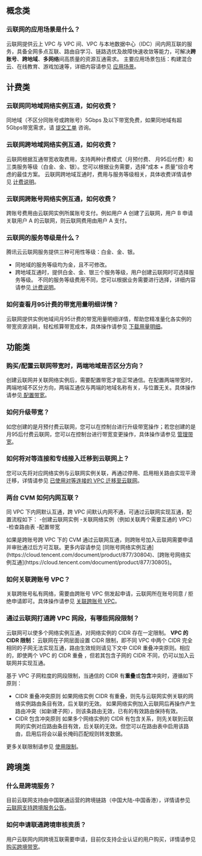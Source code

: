 ## 概念类

### 云联网的应用场景是什么？
云联网提供云上 VPC 与 VPC 间、VPC 与本地数据中心（IDC）间内网互联的服务，具备全网多点互联、路由自学习、链路选优及故障快速收敛等能力，可解决**跨账号**、**跨地域**、**多网络**间高质量的资源互通需求。
主要应用场景包括：构建混合云、在线教育、游戏加速等，详细内容请参见 [应用场景](https://cloud.tencent.com/document/product/877/18678)。

## 计费类

### 云联网同地域网络实例互通，如何收费？
同地域（不区分同账号或跨账号）5Gbps 及以下带宽免费，如果同地域有超5Gbps带宽需求，请 [提交工单](https://console.cloud.tencent.com/workorder/category) 咨询。

### 云联网跨地域网络实例互通，如何收费？
云联网根据互通带宽收取费用，支持两种计费模式（月预付费、 月95后付费）和三类服务等级（白金、金、银）。您可以根据业务需要，选择“成本 + 质量”综合考虑的最佳方案。
云联网跨地域互通时，费用与服务等级相关，具体收费详情请参见 [计费说明](https://cloud.tencent.com/document/product/877/18676#.E8.AE.A1.E8.B4.B9.E8.AF.B4.E6.98.8E)。


### 云联网跨账号网络实例互通，如何收费？
跨账号费用由云联网实例所属账号支付。例如用户 A 创建了云联网，用户 B 申请关联用户 A 的云联网，则云联网费用由用户 A 支付。

### 云联网的服务等级是什么？
腾讯云云联网服务提供三种可用性等级：白金、金、银。
- 同地域的服务等级均为金，且不可修改。
- 跨地域互通时，提供白金、金、银三个服务等级，用户创建云联网时可选择服务等级。
不同的服务等级费用不同，您可以根据业务需要进行选择，详细内容请参见[ 计费说明](https://cloud.tencent.com/document/product/877/18676#.E8.AE.A1.E8.B4.B9.E8.AF.B4.E6.98.8E)。

### 如何查看月95计费的带宽用量明细详情？
云联网提供实例地域间月95计费的带宽用量明细详情，帮助您精准量化各实例的带宽资源消耗，轻松核算带宽成本，具体操作请参见 [下载用量明细](https://cloud.tencent.com/document/product/877/69138)。

## 功能类
### 购买/配置云联网带宽时，两端地域是否区分方向？
创建云联网并关联网络实例后，需要配置带宽才能正常通信。在配置两端带宽时，两端地域不区分方向，两端互通仅与两端的地域名称有关，与位置无关。具体操作请参见[ 配置带宽](https://cloud.tencent.com/document/product/877/49859)。

### 如何升级带宽？
如您创建的是月预付费云联网，您可以在控制台进行升级带宽操作；若您创建的是月95后付费云联网，您可以在控制台进行带宽变更操作，具体操作请参见 [管理带宽](https://cloud.tencent.com/document/product/877/49860)。

### 如何将对等连接和专线接入迁移到云联网上？
您可以先将对应网络实例与云联网实例关联，再通过停用、启用相关路由实现平滑迁移，详情请参见 [已使用对等连接的 VPC 迁移至云联网](https://cloud.tencent.com/document/product/877/18854)。

### 两台 CVM 如何内网互联？
同 VPC 下内网默认互通，跨 VPC 间默认内网不通，可通过云联网实现互通，配置流程如下：
<dx-steps>
-创建云联网实例
-关联网络实例（例如关联两个需要互通的 VPC）
-检查路由表
-配置带宽
</dx-steps>
 
<dx-alert infotype="explain" title="">
如果是跨账号跨 VPC 下的 CVM 通过云联网互通，则跨账号加入云联网需要申请并审批通过后方可互联。更多内容请参见 [同账号网络实例互通](https://cloud.tencent.com/document/product/877/30804)、[跨账号网络实例互通](https://cloud.tencent.com/document/product/877/30805)。
</dx-alert>

### 如何关联跨账号 VPC？
关联跨账号私有网络，需要由跨账号 VPC 侧发起申请，云联网所在账号同意 / 拒绝申请即可。具体操作请参见 [关联跨账号 VPC](https://cloud.tencent.com/document/product/877/19890)。

### 通过云联网打通跨 VPC 网段，有哪些网段限制？
云联网可以使多个网络实例互通，对网络实例的 CIDR 存在一定限制。
**VPC 的 CIDR 限制：**
云联网在子网层面设置 CIDR 限制，即不同 VPC 中两个 CIDR 完全相同的子网无法实现互通，路由生效规则请见下文中 CIDR 重叠冲突原则。相应的，即使两个 VPC 的 CIDR 重叠 ，但若其包含子网的 CIDR 不同，仍可以加入云联网并实现互通。

基于 VPC 子网粒度的网段限制，当通信的 CIDR 有**重叠**或**包含**冲突时，遵循如下原则：
- CIDR 重叠冲突原则
如果网络实例 CIDR 有重叠，则先与云联网实例关联的网络实例路由条目有效，后关联的无效。
如果网络实例加入云联网后再操作产生路由冲突（如新建子网），则该条路由无效，已有的有效路由保持有效。
- CIDR 包含冲突原则
如果多个网络实例的 CIDR 有包含关系，则先关联到云联网的实例对应路由条目有效，后关联的无效。但您可以在路由表中启用该路由，启用后将会以最长掩码匹配规则转发数据。

 更多关联限制请参见 [使用限制](https://cloud.tencent.com/document/product/877/18679)。

## 跨境类
### 什么是跨境服务？
目前云联网支持由中国联通运营的跨境链路（中国大陆-中国香港），详情请参见 [云联网支持跨境服务公告](https://cloud.tencent.com/document/product/877/49876)。

### 如何申请联通跨境审核资质？
用户云联网内网跨境互联需要申请，目前仅支持企业认证的用户购买，详情请参见 [购买跨境带宽](https://cloud.tencent.com/document/product/877/49859#kjdk)。
